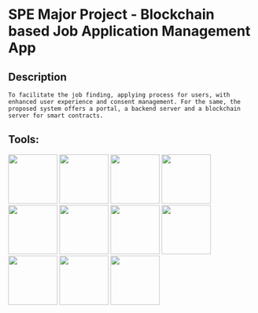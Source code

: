 # SPE Major Project - Blockchain based Job Application Management App

## Description
```
To facilitate the job finding, applying process for users, with enhanced user experience and consent management. For the same, the proposed system offers a portal, a backend server and a blockchain server for smart contracts. 
```


## Tools: 
<img src="https://github.com/Ashmi2004/SPE/assets/54304633/04a79765-1f08-402e-9c2a-213cf4cfa326" width="100" height="100"/>
<img src="https://github.com/Ashmi2004/SPE/assets/54304633/5110e3aa-07ce-4419-ab21-f78bc4f578df" width="100" height="100"/>
<img src="https://github.com/Ashmi2004/SPE/assets/54304633/aa81f1b0-d437-47b5-a8e5-93cc010cc32a" width="100" height="100"/>
<img src="https://github.com/Ashmi2004/SPE/assets/54304633/60de5e1c-ae13-42d3-9269-4ee29ec0ef3d" width="100" height="100"/>
<img src="https://github.com/Ashmi2004/SPE/assets/54304633/934f881a-9c45-46ec-8eb9-01d4b6754fb8" width="100" height="100"/>
<img src="https://github.com/Ashmi2004/SPE/assets/54304633/b59816fe-583b-4418-a188-17fed9f9d7dd" width="100" height="100"/>
<img src="https://github.com/Ashmi2004/SPE/assets/54304633/1bb6532b-6505-4944-9999-4874e238f2a1" width="100" height="100"/>
<img src="https://github.com/Ashmi2004/SPE/assets/54304633/bebcbd1a-673e-447a-86e0-bd421741ecd2" width="100" height="100"/>
<img src="https://github.com/Ashmi2004/SPE/assets/54304633/da6cb022-a930-4db2-be4b-e32ed150490a" width="100" height="100"/>
<img src="https://github.com/Ashmi2004/SPE/assets/54304633/592d1ed8-3ec5-484a-aeb0-f35af9b5133e" width="100" height="100"/>
<img src="https://github.com/Ashmi2004/SPE/assets/54304633/4f5018a2-57fa-41c2-a6f5-8177c5cd2afe" width="100" height="100"/>

 

